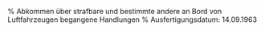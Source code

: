 % Abkommen über strafbare und bestimmte andere an Bord von Luftfahrzeugen begangene Handlungen
% Ausfertigungsdatum: 14.09.1963
 
